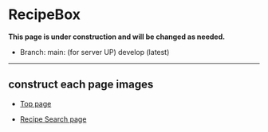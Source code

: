 # RecipeBox

**This page is under construction and will be changed as needed.**

- Branch:
main: (for server UP)
develop (latest)



---

## construct each page images

- [Top page](https://github.com/user-attachments/assets/6fcb22d9-76b2-4e16-bca5-39e9819a6326)


- [Recipe Search page](https://github.com/user-attachments/assets/cfa8c621-4acc-480b-8e16-ca58f688893d)

